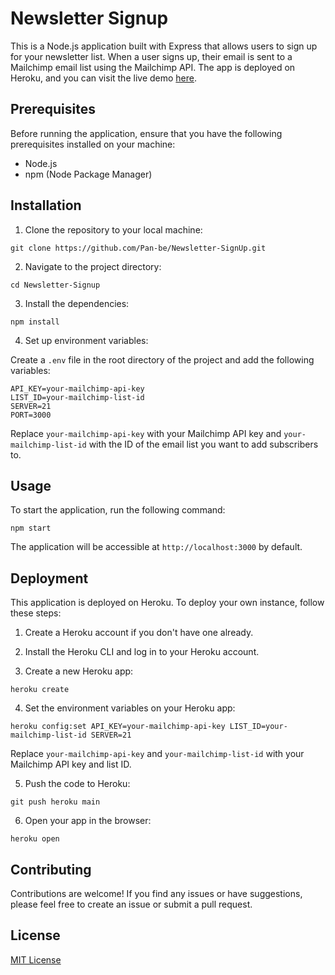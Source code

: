 # Newsletter Signup

This is a Node.js application built with Express that allows users to sign up for your newsletter list. When a user signs up, their email is sent to a Mailchimp email list using the Mailchimp API. The app is deployed on Heroku, and you can visit the live demo [here](your-demo-link).

## Prerequisites

Before running the application, ensure that you have the following prerequisites installed on your machine:

- Node.js
- npm (Node Package Manager)

## Installation

1. Clone the repository to your local machine:

```shell
git clone https://github.com/Pan-be/Newsletter-SignUp.git
```

2. Navigate to the project directory:

```shell
cd Newsletter-Signup
```

3. Install the dependencies:

```shell
npm install
```

4. Set up environment variables:

Create a `.env` file in the root directory of the project and add the following variables:

```plaintext
API_KEY=your-mailchimp-api-key
LIST_ID=your-mailchimp-list-id
SERVER=21
PORT=3000
```

Replace `your-mailchimp-api-key` with your Mailchimp API key and `your-mailchimp-list-id` with the ID of the email list you want to add subscribers to.

## Usage

To start the application, run the following command:

```shell
npm start
```

The application will be accessible at `http://localhost:3000` by default.

## Deployment

This application is deployed on Heroku. To deploy your own instance, follow these steps:

1. Create a Heroku account if you don't have one already.

2. Install the Heroku CLI and log in to your Heroku account.

3. Create a new Heroku app:

```shell
heroku create
```

4. Set the environment variables on your Heroku app:

```shell
heroku config:set API_KEY=your-mailchimp-api-key LIST_ID=your-mailchimp-list-id SERVER=21
```

Replace `your-mailchimp-api-key` and `your-mailchimp-list-id` with your Mailchimp API key and list ID.

5. Push the code to Heroku:

```shell
git push heroku main
```

6. Open your app in the browser:

```shell
heroku open
```

## Contributing

Contributions are welcome! If you find any issues or have suggestions, please feel free to create an issue or submit a pull request.

## License

[MIT License](LICENSE)